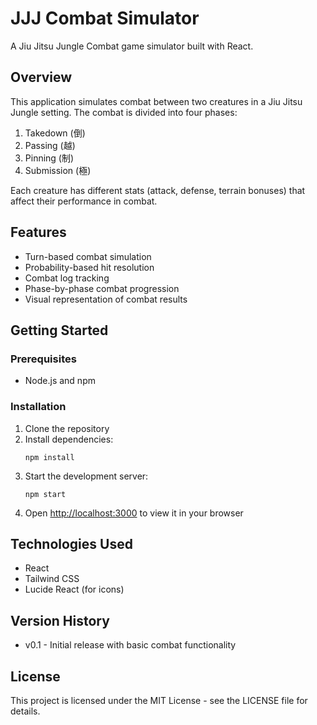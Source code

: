 # JJJ Combat Simulator

A Jiu Jitsu Jungle Combat game simulator built with React.

## Overview

This application simulates combat between two creatures in a Jiu Jitsu Jungle setting. The combat is divided into four phases:
1. Takedown (倒)
2. Passing (越)
3. Pinning (制)
4. Submission (極)

Each creature has different stats (attack, defense, terrain bonuses) that affect their performance in combat.

## Features

- Turn-based combat simulation
- Probability-based hit resolution
- Combat log tracking
- Phase-by-phase combat progression
- Visual representation of combat results

## Getting Started

### Prerequisites

- Node.js and npm

### Installation

1. Clone the repository
2. Install dependencies:
   ```
   npm install
   ```
3. Start the development server:
   ```
   npm start
   ```
4. Open [http://localhost:3000](http://localhost:3000) to view it in your browser

## Technologies Used

- React
- Tailwind CSS
- Lucide React (for icons)

## Version History

- v0.1 - Initial release with basic combat functionality

## License

This project is licensed under the MIT License - see the LICENSE file for details. 